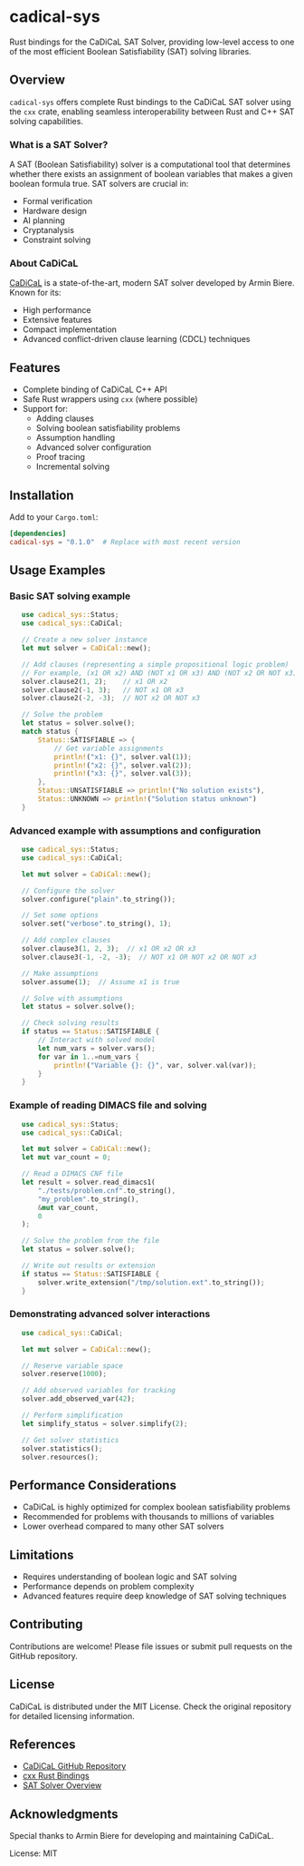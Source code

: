 # cadical-sys

Rust bindings for the CaDiCaL SAT Solver, providing low-level access to one of the most efficient Boolean Satisfiability (SAT) solving libraries.

## Overview

`cadical-sys` offers complete Rust bindings to the CaDiCaL SAT solver using the `cxx` crate, enabling seamless interoperability between Rust and C++ SAT solving capabilities.

### What is a SAT Solver?

A SAT (Boolean Satisfiability) solver is a computational tool that determines whether there exists an assignment of boolean variables that makes a given boolean formula true. SAT solvers are crucial in:
- Formal verification
- Hardware design
- AI planning
- Cryptanalysis
- Constraint solving

### About CaDiCaL

[CaDiCaL](https://github.com/arminbiere/cadical) is a state-of-the-art, modern SAT solver developed by Armin Biere. Known for its:
- High performance
- Extensive features
- Compact implementation
- Advanced conflict-driven clause learning (CDCL) techniques

## Features

- Complete binding of CaDiCaL C++ API
- Safe Rust wrappers using `cxx` (where possible)
- Support for:
  - Adding clauses
  - Solving boolean satisfiability problems
  - Assumption handling
  - Advanced solver configuration
  - Proof tracing
  - Incremental solving

## Installation

Add to your `Cargo.toml`:

```toml
[dependencies]
cadical-sys = "0.1.0"  # Replace with most recent version
```

## Usage Examples

### Basic SAT solving example
```rust
   use cadical_sys::Status;
   use cadical_sys::CaDiCal;

   // Create a new solver instance
   let mut solver = CaDiCal::new();

   // Add clauses (representing a simple propositional logic problem)
   // For example, (x1 OR x2) AND (NOT x1 OR x3) AND (NOT x2 OR NOT x3)
   solver.clause2(1, 2);    // x1 OR x2
   solver.clause2(-1, 3);   // NOT x1 OR x3
   solver.clause2(-2, -3);  // NOT x2 OR NOT x3

   // Solve the problem
   let status = solver.solve();
   match status {
       Status::SATISFIABLE => {
           // Get variable assignments
           println!("x1: {}", solver.val(1));
           println!("x2: {}", solver.val(2));
           println!("x3: {}", solver.val(3));
       },
       Status::UNSATISFIABLE => println!("No solution exists"),
       Status::UNKNOWN => println!("Solution status unknown")
   }
```

### Advanced example with assumptions and configuration
```rust
   use cadical_sys::Status;
   use cadical_sys::CaDiCal;

   let mut solver = CaDiCal::new();

   // Configure the solver
   solver.configure("plain".to_string());

   // Set some options
   solver.set("verbose".to_string(), 1);

   // Add complex clauses
   solver.clause3(1, 2, 3);  // x1 OR x2 OR x3
   solver.clause3(-1, -2, -3);  // NOT x1 OR NOT x2 OR NOT x3

   // Make assumptions
   solver.assume(1);  // Assume x1 is true

   // Solve with assumptions
   let status = solver.solve();

   // Check solving results
   if status == Status::SATISFIABLE {
       // Interact with solved model
       let num_vars = solver.vars();
       for var in 1..=num_vars {
           println!("Variable {}: {}", var, solver.val(var));
       }
   }
```

### Example of reading DIMACS file and solving
```rust
   use cadical_sys::Status;
   use cadical_sys::CaDiCal;

   let mut solver = CaDiCal::new();
   let mut var_count = 0;

   // Read a DIMACS CNF file
   let result = solver.read_dimacs1(
       "./tests/problem.cnf".to_string(),
       "my_problem".to_string(),
       &mut var_count,
       0
   );

   // Solve the problem from the file
   let status = solver.solve();

   // Write out results or extension
   if status == Status::SATISFIABLE {
       solver.write_extension("/tmp/solution.ext".to_string());
   }
```

### Demonstrating advanced solver interactions
```rust
   use cadical_sys::CaDiCal;

   let mut solver = CaDiCal::new();

   // Reserve variable space
   solver.reserve(1000);

   // Add observed variables for tracking
   solver.add_observed_var(42);

   // Perform simplification
   let simplify_status = solver.simplify(2);

   // Get solver statistics
   solver.statistics();
   solver.resources();
```

## Performance Considerations

- CaDiCaL is highly optimized for complex boolean satisfiability problems
- Recommended for problems with thousands to millions of variables
- Lower overhead compared to many other SAT solvers

## Limitations

- Requires understanding of boolean logic and SAT solving
- Performance depends on problem complexity
- Advanced features require deep knowledge of SAT solving techniques

## Contributing

Contributions are welcome! Please file issues or submit pull requests on the GitHub repository.

## License

CaDiCaL is distributed under the MIT License. Check the original repository for detailed licensing information.

## References

- [CaDiCaL GitHub Repository](https://github.com/arminbiere/cadical)
- [cxx Rust Bindings](https://cxx.rs/)
- [SAT Solver Overview](https://en.wikipedia.org/wiki/Boolean_satisfiability_problem)

## Acknowledgments

Special thanks to Armin Biere for developing and maintaining CaDiCaL.

License: MIT
